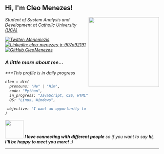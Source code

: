 <h2> Hi, I'm Cleo Menezes!</h2>
<img align='right' src="https://media.giphy.com/media/ieyl9zmCjO4b4t6qoY/giphy.gif" width="230">
<p><em>Student of System Analysis and Development at <a href="https://www.uca.edu.br">Catholic University (UCA)

[![Twitter: Menemezis](https://img.shields.io/twitter/follow/Menemezis?style=social)](https://twitter.com/Menemezis)
[![Linkedin: cleo-menezes-jr-907a92191](https://img.shields.io/badge/-cleo-menezes-jr-907a92191-blue?style=flat-square&logo=Linkedin&logoColor=white&link=https://www.linkedin.com/in/cleo-menezes-jr-907a92191/)](https://www.linkedin.com/in/cleo-menezes-jr-907a92191/)
[![GitHub CleoMenezes](https://img.shields.io/github/followers/CleoMenezes?label=follow&style=social)](https://github.com/CleoMenezes)


### A little more about me...  
***This profile is in daily progress

```Python
cleo = dic(
  pronouns: "He" | "Him",
  code: "Python",
  in_progress: "JavaScript, CSS, HTML",
  OS: "Linux, Windows",
  
 objective: "I want an opportunity to start in the field and be able to show that I can learn and execute everything that is proposed to me."
)
```

<img src="https://media.giphy.com/media/LnQjpWaON8nhr21vNW/giphy.gif" width="60"> <em><b>I love connecting with different people</b> so if you want to say <b>hi, I'll be happy to meet you more!</b> :)</em>

---
